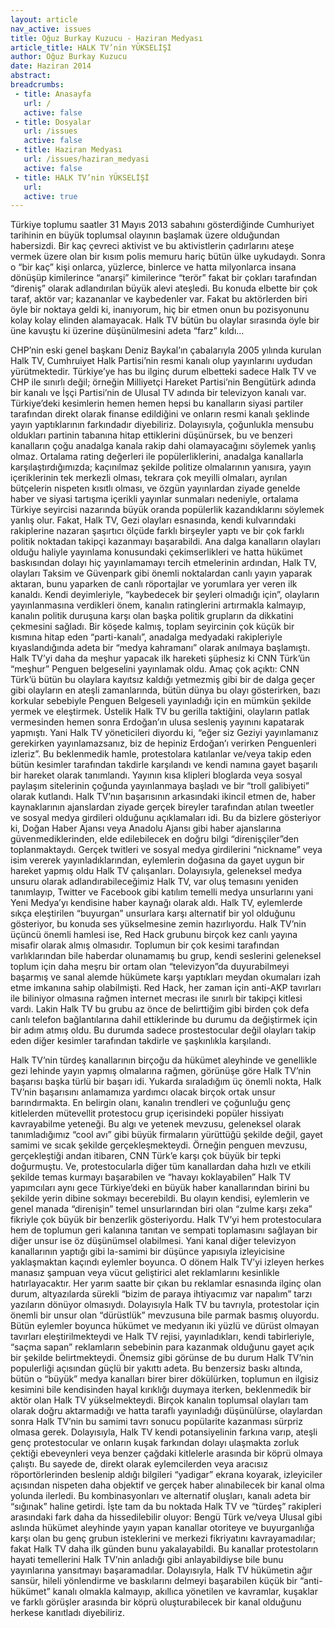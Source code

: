 ```yaml
---
layout: article
nav_active: issues
title: Oğuz Burkay Kuzucu - Haziran Medyası
article_title: HALK TV’nin YÜKSELİŞİ
author: Oğuz Burkay Kuzucu
date: Haziran 2014
abstract:
breadcrumbs:
 - title: Anasayfa
   url: /
   active: false
 - title: Dosyalar
   url: /issues
   active: false
 - title: Haziran Medyası
   url: /issues/haziran_medyasi
   active: false
 - title: HALK TV’nin YÜKSELİŞİ
   url:
   active: true
---
```

Türkiye toplumu saatler 31 Mayıs 2013 sabahını gösterdiğinde Cumhuriyet tarihinin en büyük toplumsal olayının başlamak üzere olduğundan habersizdi. Bir kaç çevreci aktivist ve bu aktivistlerin çadırlarını ateşe vermek üzere olan bir kısım polis memuru  hariç bütün ülke uykudaydı. Sonra o “bir kaç” kişi onlarca, yüzlerce, binlerce ve hatta milyonlarca insana dönüşüp kimilerince “anarşi” kimilerince “terör” fakat bir çokları tarafından “direniş” olarak adlandırılan büyük alevi ateşledi. Bu konuda elbette bir çok taraf, aktör var; kazananlar ve kaybedenler var. Fakat bu aktörlerden biri öyle bir noktaya geldi ki, inanıyorum, hiç bir etmen onun bu pozisyonunu kolay kolay elinden alamayacak. Halk TV bütün bu olaylar sırasında öyle bir üne kavuştu ki üzerine düşünülmesini adeta “farz” kıldı...


CHP’nin eski genel başkanı Deniz Baykal’ın çabalarıyla 2005 yılında kurulan Halk TV, Cumhruiyet Halk Partisi’nin resmi kanalı olup yayınlarını uydudan yürütmektedir. Türkiye’ye has bu ilginç durum elbetteki sadece Halk TV ve CHP ile sınırlı değil;  örneğin Milliyetçi Hareket Partisi’nin Bengütürk adında bir kanalı ve İşçi Partisi’nin de Ulusal TV adında bir televizyon kanalı var. Türkiye’deki kesimlerin hemen hemen hepsi bu kanalların siyasi partiler tarafından direkt olarak finanse edildiğini ve onların resmi kanalı şeklinde yayın yaptıklarının farkındadır diyebiliriz. Dolayısıyla, çoğunlukla mensubu oldukları partinin tabanına hitap ettiklerini düşünürsek, bu ve benzeri kanalların çoğu anadalga kanala rakip dahi olamayacağını söylemek yanlış olmaz. Ortalama rating değerleri ile popülerliklerini, anadalga kanallarla karşılaştırdığımızda; kaçınılmaz şekilde politize olmalarının yanısıra, yayın içeriklerinin tek merkezli olması, tekrara çok meyilli olmaları, ayrılan bütçelerin nispeten kısıtlı olması, ve özgün yayınlardan ziyade genelde haber ve siyasi tartışma içerikli yayınlar sunmaları nedeniyle, ortalama Türkiye seyircisi nazarında büyük oranda popülerlik kazandıklarını söylemek yanlış olur.  Fakat, Halk TV, Gezi olayları esnasında, kendi kulvarındaki rakiplerine nazaran şaşırtıcı ölçüde farklı birşeyler yaptı ve bir çok farklı politik noktadan takipçi kazanmayı başarabildi. Ana dalga kanalların olayları olduğu haliyle yayınlama konusundaki çekimserlikleri ve hatta hükümet baskısından dolayı hiç yayınlamamayı tercih etmelerinin ardından, Halk TV, olayları Taksim ve Güvenpark gibi önemli noktalardan canlı yayın yaparak aktaran, bunu yaparken de canlı röportajlar ve yorumlara yer veren ilk kanaldı. Kendi deyimleriyle, “kaybedecek bir şeyleri olmadığı için”, olayların yayınlanmasına verdikleri önem, kanalın ratinglerini artırmakla kalmayıp, kanalın politik duruşuna karşı olan başka politik grupların da dikkatini çekmesini sağladı. Bir köşede kalmış, toplam seyircinin çok küçük bir kısmına hitap eden “parti-kanalı”,  anadalga medyadaki rakipleriyle kıyaslandığında adeta bir “medya kahramanı” olarak anılmaya başlamıştı. Halk TV’yi daha da meşhur yapacak ilk hareketi şüphesiz ki CNN Türk’ün “meşhur” Penguen belgeselini yayınlamak oldu.  Amaç çok açıktı: CNN Türk’ü bütün bu olaylara kayıtsız kaldığı yetmezmiş gibi bir de dalga geçer gibi olayların en ateşli zamanlarında, bütün dünya bu olayı gösterirken, bazı korkular sebebiyle Penguen Belgeseli yayınladığı için en mümkün şekilde yermek ve eleştirmek. Üstelik Halk TV bu gerilla taktiğini, olayların patlak vermesinden hemen sonra Erdoğan’ın ulusa sesleniş yayınını kapatarak yapmıştı. Yani Halk TV yöneticileri diyordu ki, “eğer siz Geziyi yayınlamanız gerekirken yayınlamazsanız, biz de hepiniz Erdoğan’ı verirken Penguenleri izleriz”. Bu beklenmedik hamle, protestolara katılanlar ve/veya takip eden bütün kesimler tarafından takdirle karşılandı ve kendi namına gayet başarılı bir hareket olarak tanımlandı. Yayının kısa klipleri bloglarda veya sosyal paylaşım sitelerinin çoğunda yayınlanmaya başladı ve bir “troll galibiyeti” olarak kutlandı. Halk TV’nın başarısının arkasındaki ikincil etmen de, haber kaynaklarının ajanslardan ziyade gerçek bireyler tarafından atılan tweetler ve sosyal medya girdileri olduğunu açıklamaları idi. Bu da bizlere gösteriyor ki, Doğan Haber Ajansı veya Anadolu Ajansı gibi haber ajanslarına güvenmediklerinden, elde edilebilecek en doğru bilgi “direnişçiler”den toplanmaktaydı. Gerçek twitleri ve sosyal medya girdilerini “nickname” veya isim vererek yayınladıklarından, eylemlerin doğasına da gayet uygun bir hareket yapmış oldu Halk TV çalışanları. Dolayısıyla, geleneksel medya unsuru olarak adlandırabileceğimiz Halk TV, var oluş temasını yeniden tanımlayıp, Twitter ve Facebook gibi katılım temelli medya unsurlarını yani Yeni Medya’yı kendisine haber kaynağı olarak aldı. Halk TV, eylemlerde sıkça eleştirilen “buyurgan” unsurlara karşı alternatif bir yol olduğunu gösteriyor, bu konuda ses yükselmesine zemin hazırlıyordu. Halk TV’nin üçüncü önemli hamlesi ise, Red Hack grubunu birçok kez canlı yayına misafir olarak almış olmasıdır. Toplumun bir çok kesimi tarafından varlıklarından bile haberdar olunamamış bu grup, kendi seslerini geleneksel toplum için daha meşru bir ortam olan “televizyon”da duyurabilmeyi başarmış ve sanal alemde hükümete karşı yaptıkları meydan okumaları izah etme imkanına sahip olabilmişti. Red Hack, her zaman için anti-AKP tavırları ile biliniyor olmasına rağmen internet mecrası ile sınırlı bir takipçi kitlesi vardı. Lakin Halk TV bu grubu az önce de belirttiğim gibi birden çok defa canlı telefon bağlantılarına dahil ettiklerinde bu durumu da değiştirmek için bir adım atmış oldu. Bu durumda sadece prostestocular değil olayları takip eden diğer kesimler tarafından takdirle ve şaşkınlıkla karşılandı. 


Halk TV’nin türdeş kanallarının birçoğu da hükümet aleyhinde ve genellikle gezi lehinde yayın yapmış olmalarına rağmen, görünüşe göre Halk TV’nin başarısı başka türlü bir başarı idi. Yukarda sıraladığım üç önemli nokta, Halk TV’nin başarısını anlamamıza yardımcı olacak birçok ortak unsur barındırmakta. En belirgin olanı, kanalın trendleri ve çoğunluğu genç kitlelerden mütevellit protestocu grup içerisindeki popüler hissiyatı kavrayabilme yeteneği.  Bu algı ve yetenek mevzusu, geleneksel olarak tanımladığımız “cool avı” gibi büyük firmaların yürüttüğü şekilde değil, gayet samimi ve sıcak şekilde gerçekleşmekteydi. Örneğin penguen mevzusu, gerçekleştiği andan itibaren, CNN Türk’e karşı çok büyük bir tepki doğurmuştu. Ve, protestocularla diğer tüm kanallardan daha hızlı ve etkili şekilde temas kurmayı başarabilen ve “havayı koklayabilen” Halk TV yapımcıları aynı gece Türkiye’deki en büyük haber kanallarından birini bu şekilde yerin dibine sokmayı becerebildi.  Bu olayın kendisi, eylemlerin ve genel manada “direnişin” temel unsurlarından biri olan “zulme karşı zeka” fikriyle çok büyük bir benzerlik gösteriyordu. Halk TV’yi hem protestoculara hem de toplumun geri kalanına tanıtan ve sempati toplamasını sağlayan bir diğer unsur ise öz düşünümsel olabilmesi. Yani kanal diğer televizyon kanallarının yaptığı gibi la-samimi bir düşünce yapısıyla izleyicisine yaklaşmaktan kaçındı eylemler boyunca. O dönem Halk TV’yi izleyen herkes manasız şampuan veya vücut geliştirici alet reklamlarını kesinlikle hatırlayacaktır. Her yarım saatte bir çıkan bu reklamlar esnasında ilginç olan durum, altyazılarda sürekli “bizim de paraya ihtiyacımız var napalım” tarzı yazıların dönüyor olmasıydı. Dolayısıyla Halk TV bu tavrıyla, protestolar için önemli bir unsur olan “dürüstlük” mevzusuna bile parmak basmış oluyordu. Bütün eylemler boyunca hükümet ve medyanın iki yüzlü ve dürüst olmayan tavırları eleştirilmekteydi ve Halk TV rejisi, yayınladıkları, kendi tabirleriyle, “saçma sapan” reklamların sebebinin para kazanmak olduğunu gayet açık bir şekilde belirtmekteydi. Önemsiz gibi görünse de bu durum Halk TV’nin populerliği açısından güçlü bir yakıttı adeta. Bu benzersiz baskı altında, bütün o “büyük” medya kanalları birer birer dökülürken, toplumun en ilgisiz kesimini bile kendisinden hayal kırıklığı duymaya iterken, beklenmedik bir aktör olan Halk TV yükselmekteydi. Birçok kanalın toplumsal olayları tam olarak doğru aktarmadığı ve hatta taraflı yayınladığı düşünülürse, olaylardan sonra Halk TV’nin bu samimi tavrı sonucu popülarite kazanması sürpriz olmasa gerek. Dolayısıyla, Halk TV kendi potansiyelinin farkına varıp, ateşli genç protestocular ve onların kuşak farkından dolayı ulaşmakta zorluk çektiği ebeveynleri veya benzer çağdaki kitlelerle arasında bir köprü olmaya çalıştı. Bu sayede de, direkt olarak eylemcilerden veya aracısız röportörlerinden beslenip aldığı bilgileri “yadigar” ekrana koyarak, izleyiciler açısından nispeten daha objektif ve gerçek haber alınabilecek bir kanal olma yolunda ilerledi. Bu kombinasyonları ve alternatif oluşları, kanalı adeta bir “sığınak” haline getirdi. İşte tam da bu noktada Halk TV ve “türdeş” rakipleri arasındaki fark daha da hissedilebilir oluyor: Bengü Türk ve/veya Ulusal gibi aslında hükümet aleyhinde yayın yapan kanallar otoriteye ve buyurganlığa karşı olan bu genç grubun isteklerini ve merkezi fikriyatını kavrayamadılar; fakat Halk TV daha ilk günden bunu yakalayabildi. Bu kanallar protestoların hayati temellerini Halk TV’nin anladığı gibi anlayabildiyse bile bunu yayınlarına yansıtmayı başaramadılar. Dolayısıyla, Halk TV hükümetin ağır sansür, hileli yönlendirme ve baskılarını delmeyi başarabilen küçük bir “anti-hükümet” kanalı olmakla kalmayıp, akıllıca yönetilen ve kavramlar, kuşaklar ve farklı görüşler arasında bir köprü oluşturabilecek bir kanal olduğunu herkese kanıtladı diyebiliriz.
